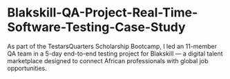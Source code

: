# Blakskill-QA-Project-Real-Time-Software-Testing-Case-Study
As part of the TestarsQuarters Scholarship Bootcamp, I led an 11-member QA team in a 5-day end-to-end testing project for Blakskill — a digital talent marketplace designed to connect African professionals with global job opportunities.
